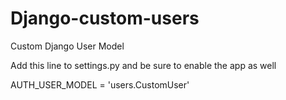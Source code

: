 # Django-custom-users
Custom Django User Model

Add this line to settings.py and be sure to enable the app as well

AUTH_USER_MODEL = 'users.CustomUser'
